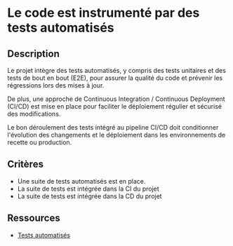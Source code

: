 # Le code est instrumenté par des tests automatisés

## Description

Le projet intègre des tests automatisés, y compris des tests unitaires
et des tests de bout en bout (E2E), pour assurer la qualité du code et
prévenir les régressions lors des mises à jour.

De plus, une approche de Continuous Integration / Continuous
Deployment (CI/CD) est mise en place pour faciliter le déploiement
régulier et sécurisé des modifications.

Le bon déroulement des tests intégré au pipeline CI/CD doit
conditionner l'évolution des changements et le déploiement dans les
environnements de recette ou production.

## Critères

- Une suite de tests automatisés est en place.
- La suite de tests est intégrée dans la CI du projet
- La suite de tests est intégrée dans la CD du projet

## Ressources

- [Tests automatisés](https://martinfowler.com/bliki/TestPyramid.html)
